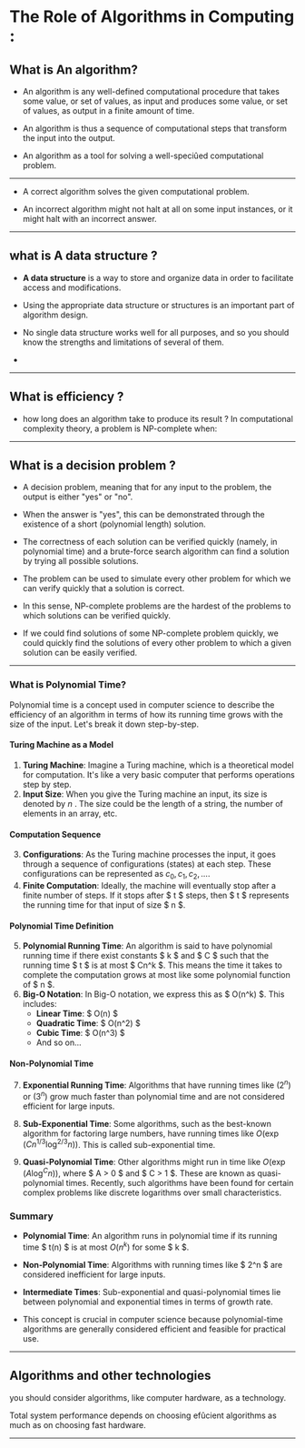 # The Role of Algorithms in Computing : 

## What is An algorithm?
 - An algorithm is any well-defined computational procedure that takes some value, or set of values, as input and produces some value, or set of values, as output in a finite amount of time.

 - An algorithm is thus a sequence of computational steps that transform the input into the output.

 - An algorithm as a tool for solving a well-speciûed computational problem.

---

 - A correct algorithm solves the given computational problem.

 - An incorrect algorithm might not halt at all on some input instances, or it might halt with an incorrect answer.

---

## what is A data structure ? 

 - **A data structure** is a way to store and organize data in order to facilitate access and modifications. 
 
 - Using the appropriate data structure or structures is an important part of algorithm design.
 
 - No single data structure works well for all purposes, and so you should know the strengths and limitations of several of them.

 - 
---
## What is efficiency ?
 
 - how long does an algorithm take to produce its result ? 
In computational complexity theory, a problem is NP-complete when:

---
## What is a  decision problem ?

 - A decision problem, meaning that for any input to the problem, the output is either "yes" or "no".

 - When the answer is "yes", this can be demonstrated through the existence of a short (polynomial length) solution.

 - The correctness of each solution can be verified quickly (namely, in polynomial time) and a brute-force search algorithm can find a solution by trying all possible solutions.

 - The problem can be used to simulate every other problem for which we can verify quickly that a solution is correct. 

 - In this sense, NP-complete problems are the hardest of the problems to which solutions can be verified quickly. 

 - If we could find solutions of some NP-complete problem quickly, we could quickly find the solutions of every other problem to which a given solution can be easily verified.

---
### What is Polynomial Time?

Polynomial time is a concept used in computer science to describe the efficiency of an algorithm in terms of how its running time grows with the size of the input. Let's break it down step-by-step.

#### Turing Machine as a Model

1. **Turing Machine**: Imagine a Turing machine, which is a theoretical model for computation. It's like a very basic computer that performs operations step by step.
2. **Input Size**: When you give the Turing machine an input, its size is denoted by $n$ . The size could be the length of a string, the number of elements in an array, etc.

#### Computation Sequence

3. **Configurations**: As the Turing machine processes the input, it goes through a sequence of configurations (states) at each step. These configurations can be represented as $c_0, c_1, c_2, \ldots$.
4. **Finite Computation**: Ideally, the machine will eventually stop after a finite number of steps. If it stops after $ t $ steps, then $ t $ represents the running time for that input of size $ n $.

#### Polynomial Time Definition

5. **Polynomial Running Time**: An algorithm is said to have polynomial running time if there exist constants $ k $ and $ C $ such that the running time $ t $ is at most $ Cn^k $. This means the time it takes to complete the computation grows at most like some polynomial function of $ n $.
6. **Big-O Notation**: In Big-O notation, we express this as $ O(n^k) $. This includes:
   - **Linear Time**: $ O(n) $
   - **Quadratic Time**: $ O(n^2) $
   - **Cubic Time**: $ O(n^3) $
   - And so on...

#### Non-Polynomial Time

7. **Exponential Running Time**: Algorithms that have running times like $( 2^n )$ or $( 3^n )$ grow much faster than polynomial time and are not considered efficient for large inputs.

8. **Sub-Exponential Time**: Some algorithms, such as the best-known algorithm for factoring large numbers, have running times like $O(\exp(Cn^{1/3} \log^{2/3} n))$. This is called sub-exponential time.

9. **Quasi-Polynomial Time**: Other algorithms might run in time like $O(\exp(A\log^C n))$, where $ A > 0 $ and $ C > 1 $. These are known as quasi-polynomial times. Recently, such algorithms have been found for certain complex problems like discrete logarithms over small characteristics.

### Summary

- **Polynomial Time**: An algorithm runs in polynomial time if its running time $ t(n) $ is at most $O(n^k)$ for some $ k $.

- **Non-Polynomial Time**: Algorithms with running times like $ 2^n $ are considered inefficient for large inputs.
- **Intermediate Times**: Sub-exponential and quasi-polynomial times lie between polynomial and exponential times in terms of growth rate.

- This concept is crucial in computer science because polynomial-time algorithms are generally considered efficient and feasible for practical use.

---
## Algorithms and other technologies

you should consider algorithms, like computer hardware, as a technology.

Total system performance depends on choosing efûcient
algorithms as much as on choosing fast hardware.

---
